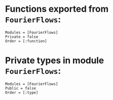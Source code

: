 # Functions exported from `FourierFlows`:

```@autodocs
Modules = [FourierFlows]
Private = false
Order = [:function]
```

# Private types in module `FourierFlows`:

```@autodocs
Modules = [FourierFlows]
Public = false
Order = [:type]
```
